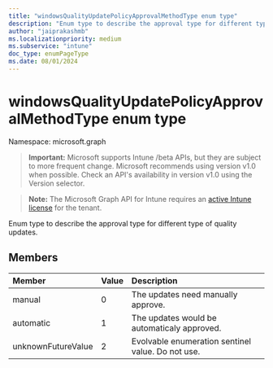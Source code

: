 ```yaml
---
title: "windowsQualityUpdatePolicyApprovalMethodType enum type"
description: "Enum type to describe the approval type for different type of quality updates."
author: "jaiprakashmb"
ms.localizationpriority: medium
ms.subservice: "intune"
doc_type: enumPageType
ms.date: 08/01/2024
---
```


# windowsQualityUpdatePolicyApprovalMethodType enum type

Namespace: microsoft.graph

> **Important:** Microsoft supports Intune /beta APIs, but they are subject to more frequent change. Microsoft recommends using version v1.0 when possible. Check an API's availability in version v1.0 using the Version selector.

> **Note:** The Microsoft Graph API for Intune requires an [active Intune license](https://go.microsoft.com/fwlink/?linkid=839381) for the tenant.

Enum type to describe the approval type for different type of quality updates.

## Members
|Member|Value|Description|
|:---|:---|:---|
|manual|0|The updates need manually approve.|
|automatic|1|The updates would be automaticaly approved.|
|unknownFutureValue|2|Evolvable enumeration sentinel value. Do not use.|